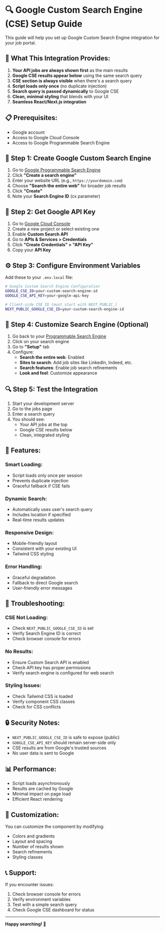 # 🔍 Google Custom Search Engine (CSE) Setup Guide

This guide will help you set up Google Custom Search Engine integration for your job portal.

## 🚀 **What This Integration Provides:**

1. **Your API jobs are always shown first** as the main results
2. **Google CSE results appear below** using the same search query
3. **CSE section is always visible** when there's a search query
4. **Script loads only once** (no duplicate injection)
5. **Search query is passed dynamically** to Google CSE
6. **Clean, minimal styling** that blends with your UI
7. **Seamless React/Next.js integration**

## 📋 **Prerequisites:**

- Google account
- Access to Google Cloud Console
- Access to Google Programmable Search Engine

## 🔧 **Step 1: Create Google Custom Search Engine**

1. Go to [Google Programmable Search Engine](https://programmablesearchengine.google.com/)
2. Click **"Create a search engine"**
3. Enter your website URL (e.g., `https://yourdomain.com`)
4. Choose **"Search the entire web"** for broader job results
5. Click **"Create"**
6. Note your **Search Engine ID** (cx parameter)

## 🔑 **Step 2: Get Google API Key**

1. Go to [Google Cloud Console](https://console.cloud.google.com/)
2. Create a new project or select existing one
3. Enable **Custom Search API**
4. Go to **APIs & Services > Credentials**
5. Click **"Create Credentials" > "API Key"**
6. Copy your **API Key**

## ⚙️ **Step 3: Configure Environment Variables**

Add these to your `.env.local` file:

```bash
# Google Custom Search Engine Configuration
GOOGLE_CSE_ID=your-custom-search-engine-id
GOOGLE_CSE_API_KEY=your-google-api-key

# Client-side CSE ID (must start with NEXT_PUBLIC_)
NEXT_PUBLIC_GOOGLE_CSE_ID=your-custom-search-engine-id
```

## 🎯 **Step 4: Customize Search Engine (Optional)**

1. Go back to your [Programmable Search Engine](https://programmablesearchengine.google.com/)
2. Click on your search engine
3. Go to **"Setup"** tab
4. Configure:
   - **Search the entire web**: Enabled
   - **Sites to search**: Add job sites like LinkedIn, Indeed, etc.
   - **Search features**: Enable job search refinements
   - **Look and feel**: Customize appearance

## 🔍 **Step 5: Test the Integration**

1. Start your development server
2. Go to the jobs page
3. Enter a search query
4. You should see:
   - Your API jobs at the top
   - Google CSE results below
   - Clean, integrated styling

## 📱 **Features:**

### **Smart Loading:**
- Script loads only once per session
- Prevents duplicate injection
- Graceful fallback if CSE fails

### **Dynamic Search:**
- Automatically uses user's search query
- Includes location if specified
- Real-time results updates

### **Responsive Design:**
- Mobile-friendly layout
- Consistent with your existing UI
- Tailwind CSS styling

### **Error Handling:**
- Graceful degradation
- Fallback to direct Google search
- User-friendly error messages

## 🚨 **Troubleshooting:**

### **CSE Not Loading:**
- Check `NEXT_PUBLIC_GOOGLE_CSE_ID` is set
- Verify Search Engine ID is correct
- Check browser console for errors

### **No Results:**
- Ensure Custom Search API is enabled
- Check API key has proper permissions
- Verify search engine is configured for web search

### **Styling Issues:**
- Check Tailwind CSS is loaded
- Verify component CSS classes
- Check for CSS conflicts

## 🔒 **Security Notes:**

- `NEXT_PUBLIC_GOOGLE_CSE_ID` is safe to expose (public)
- `GOOGLE_CSE_API_KEY` should remain server-side only
- CSE results are from Google's trusted sources
- No user data is sent to Google

## 📊 **Performance:**

- Script loads asynchronously
- Results are cached by Google
- Minimal impact on page load
- Efficient React rendering

## 🎨 **Customization:**

You can customize the component by modifying:
- Colors and gradients
- Layout and spacing
- Number of results shown
- Search refinements
- Styling classes

## 📞 **Support:**

If you encounter issues:
1. Check browser console for errors
2. Verify environment variables
3. Test with a simple search query
4. Check Google CSE dashboard for status

---

**Happy searching! 🚀**
